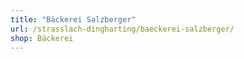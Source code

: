 ```yaml
---
title: "Bäckerei Salzberger"
url: /strasslach-dingharting/baeckerei-salzberger/
shop: Bäckerei
---
```

